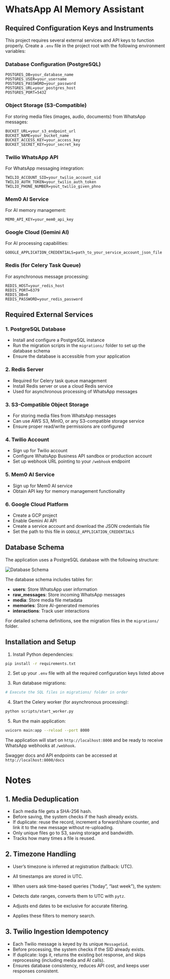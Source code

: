 # WhatsApp AI Memory Assistant

## Required Configuration Keys and Instruments

This project requires several external services and API keys to function properly. Create a `.env` file in the project root with the following environment variables:

### Database Configuration (PostgreSQL)
```env
POSTGRES_DB=your_database_name
POSTGRES_USER=your_username
POSTGRES_PASSWORD=your_password
POSTGRES_URL=your_postgres_host
POSTGRES_PORT=5432
```

### Object Storage (S3-Compatible)
For storing media files (images, audio, documents) from WhatsApp messages:
```env
BUCKET_URL=your_s3_endpoint_url
BUCKET_NAME=your_bucket_name
BUCKET_ACCESS_KEY=your_access_key
BUCKET_SECRET_KEY=your_secret_key
```

### Twilio WhatsApp API
For WhatsApp messaging integration:
```env
TWILIO_ACCOUNT_SID=your_twilio_account_sid
TWILIO_AUTH_TOKEN=your_twilio_auth_token
TWILIO_PHONE_NUMBER=yout_twilio_given_phno
```

### Mem0 AI Service
For AI memory management:
```env
MEM0_API_KEY=your_mem0_api_key
```

### Google Cloud (Gemini AI)
For AI processing capabilities:
```env
GOOGLE_APPLICATION_CREDENTIALS=path_to_your_service_account_json_file
```

### Redis (for Celery Task Queue)
For asynchronous message processing:
```env
REDIS_HOST=your_redis_host
REDIS_PORT=6379
REDIS_DB=0
REDIS_PASSWORD=your_redis_password
```

## Required External Services

### 1. PostgreSQL Database
- Install and configure a PostgreSQL instance
- Run the migration scripts in the `migrations/` folder to set up the database schema
- Ensure the database is accessible from your application

### 2. Redis Server
- Required for Celery task queue management
- Install Redis server or use a cloud Redis service
- Used for asynchronous processing of WhatsApp messages

### 3. S3-Compatible Object Storage
- For storing media files from WhatsApp messages
- Can use AWS S3, MinIO, or any S3-compatible storage service
- Ensure proper read/write permissions are configured

### 4. Twilio Account
- Sign up for Twilio account
- Configure WhatsApp Business API sandbox or production account
- Set up webhook URL pointing to your `/webhook` endpoint

### 5. Mem0 AI Service
- Sign up for Mem0 AI service
- Obtain API key for memory management functionality

### 6. Google Cloud Platform
- Create a GCP project
- Enable Gemini AI API
- Create a service account and download the JSON credentials file
- Set the path to this file in `GOOGLE_APPLICATION_CREDENTIALS`

## Database Schema

The application uses a PostgreSQL database with the following structure:

![Database Schema](er-diagram.svg)

The database schema includes tables for:
- **users**: Store WhatsApp user information
- **raw_messages**: Store incoming WhatsApp messages
- **media**: Store media file metadata
- **memories**: Store AI-generated memories
- **interactions**: Track user interactions

For detailed schema definitions, see the migration files in the `migrations/` folder.

## Installation and Setup

1. Install Python dependencies:
```bash
pip install -r requirements.txt
```

2. Set up your `.env` file with all the required configuration keys listed above

3. Run database migrations:
```bash
# Execute the SQL files in migrations/ folder in order
```

4. Start the Celery worker (for asynchronous processing):
```bash
python scripts/start_worker.py
```

5. Run the main application:
```bash
uvicorn main:app --reload --port 8000
```

The application will start on `http://localhost:8000` and be ready to receive WhatsApp webhooks at `/webhook`.

Swagger docs and API endpoints can be accessed at `http://localhost:8000/docs`

# Notes
## 1. Media Deduplication

* Each media file gets a SHA-256 hash.
* Before saving, the system checks if the hash already exists.
* If duplicate: reuse the record, increment a forward/share counter, and link it to the new message without re-uploading.
* Only unique files go to S3, saving storage and bandwidth.
* Tracks how many times a file is reused.

## 2. Timezone Handling

* User’s timezone is inferred at registration (fallback: UTC).
* All timestamps are stored in UTC.
* When users ask time-based queries (“today”, “last week”), the system:

* Detects date ranges, converts them to UTC with `pytz`.
* Adjusts end dates to be exclusive for accurate filtering.
* Applies these filters to memory search.

## 3. Twilio Ingestion Idempotency
* Each Twilio message is keyed by its unique `MessageSid`.
* Before processing, the system checks if the SID already exists.
* If duplicate: logs it, returns the existing bot response, and skips reprocessing (including media and AI calls).
* Ensures database consistency, reduces API cost, and keeps user responses consistent.


